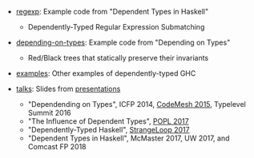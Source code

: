 - [regexp](regexp/): Example code from "Dependent Types in Haskell" 
    + Dependently-Typed Regular Expression Submatching

- [depending-on-types](depending-on-types/):
    Example code from "Depending on Types" 
     + Red/Black trees that statically preserve their invariants

- [examples](examples/):
    Other examples of dependently-typed GHC

- [talks](talks/): Slides from [presentations](http://www.cis.upenn.edu/~sweirich/talks.html)
     + "Dependending on Types", ICFP 2014, [CodeMesh 2015](https://www.youtube.com/watch?v=n-b1PYbRUOY), Typelevel Summit 2016
     + "The Influence of Dependent Types", [POPL 2017](https://www.youtube.com/watch?v=GgD0KUxMaQs)
     + "Dependently-Typed Haskell", [StrangeLoop 2017](https://www.youtube.com/watch?v=wNa3MMbhwS4&t=25s)
     + "Dependent Types in Haskell", McMaster 2017, UW 2017, and Comcast FP 2018
